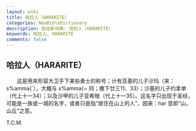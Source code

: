```yaml
---
layout: wiki
title: 哈拉人（HARARITE）
categories: NewBibleDictionary
description: 圣经新词典: 哈拉人（HARARITE）
keywords: 哈拉人, HARARITE
comments: false
---
```


## 哈拉人（HARARITE）

　　这是用来形容大卫手下某些勇士的称号；计有亚基的儿子沙玛（来：s%amma{`），大概与 s%amma{~ 同；撒下廿三11、33）；沙基的儿子约拿单（代上十一34）；以及沙甲的儿子亚希暗（代上十一35）。这名字只出现于圣经，可能是一族或一城的名字，或者只是指“居住在山上的人”，因来：har 意即“山，山丘”之意。

T.C.M.








